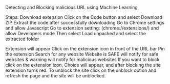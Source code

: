 Detecting and Blocking malicious URL using Machine Learning

Steps:
Download extension
Click on the Code button and select Download ZIP
Extract the code after successfully  downloading
Go to Chrome settings and allow Javascript
Go to extension setting: (chrome://extensions/) and allow Developers mode
Then select Load unpacked and select the extracted folder

Extension will appear
Click on the extension icon in front of the URL bar
Pin the extension
Search for any website
Website is SAFE will notify for safe websites & warning will notify for malicious websites
If you want to block click on the extension icon, Choice will appear, and after blocking the site extension turns red.
To unblock the site click on the unblock option and refresh the page and the site will be unblocked.
